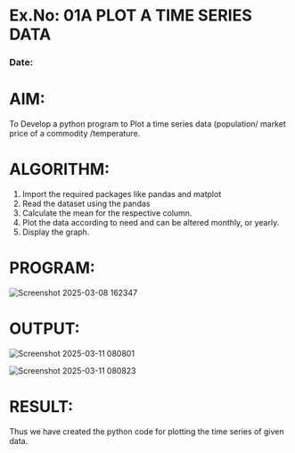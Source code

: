 # Ex.No: 01A PLOT A TIME SERIES DATA
###  Date: 

# AIM:
To Develop a python program to Plot a time series data (population/ market price of a commodity
/temperature.
# ALGORITHM:
1. Import the required packages like pandas and matplot
2. Read the dataset using the pandas
3. Calculate the mean for the respective column.
4. Plot the data according to need and can be altered monthly, or yearly.
5. Display the graph.
# PROGRAM:

![Screenshot 2025-03-08 162347](https://github.com/user-attachments/assets/22cddd0e-d5e2-492d-a6dc-32d5a59dec2e)










# OUTPUT:

![Screenshot 2025-03-11 080801](https://github.com/user-attachments/assets/7f00560b-2300-468e-9c3d-0250e7325708)

![Screenshot 2025-03-11 080823](https://github.com/user-attachments/assets/319b22fa-ea4e-47cb-a1bd-2b10f88ae7c9)




# RESULT:
Thus we have created the python code for plotting the time series of given data.
